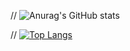 // ![Anurag's GitHub stats](https://github-readme-stats.vercel.app/api?username=zonincodes&theme=dark&show_icons=true&count_private=true)


// [![Top Langs](https://github-readme-stats.vercel.app/api/top-langs/?username=zonincodes&hide=c&size_weight=1&count_weight=0)]()
